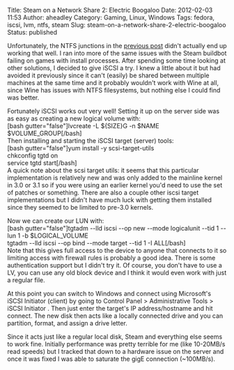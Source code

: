Title: Steam on a Network Share 2: Electric Boogaloo
Date: 2012-02-03 11:53
Author: aheadley
Category: Gaming, Linux, Windows
Tags: fedora, iscsi, lvm, ntfs, steam
Slug: steam-on-a-network-share-2-electric-boogaloo
Status: published

Unfortunately, the NTFS junctions in the [previous
post](http://waysaboutstuff.com/blog/archives/226 "Steam on a Network Share")
didn't actually end up working that well. I ran into more of the same
issues with the Steam buildbot failing on games with install processes.
After spending some time looking at other solutions, I decided to give
iSCSI a try. I knew a little about it but had avoided it previously
since it can't (easily) be shared between multiple machines at the same
time and it probably wouldn't work with Wine at all, since Wine has
issues with NTFS filesystems, but nothing else I could find was better.

Fortunately iSCSI works out very well! Setting it up on the server side
was as easy as creating a new logical volume with:  
[bash gutter="false"]lvcreate -L \${SIZE}G -n \$NAME
\$VOLUME\_GROUP[/bash]  
Then installing and starting the iSCSI target (server) tools:  
[bash gutter="false"]yum install -y scsi-target-utils  
chkconfig tgtd on  
service tgtd start[/bash]  
A quick note about the scsi target utils: it seems that this particular
implementation is relatively new and was only added to the mainline
kernel in 3.0 or 3.1 so if you were using an earlier kernel you'd need
to use the set of patches or something. There are also a couple other
iscsi target implementations but I didn't have much luck with getting
them installed since they seemed to be limited to pre-3.0 kernels.

Now we can create our LUN with:  
[bash gutter="false"]tgtadm --lld iscsi --op new --mode
logicalunit --tid 1 --lun 1 -b \$LOGICAL\_VOLUME  
tgtadm --lld iscsi --op bind --mode target --tid 1 -I ALL[/bash]  
Note that this gives full access to the device to anyone that connects
to it so limiting access with firewall rules is probably a good idea.
There is some authentication support but I didn't try it. Of course, you
don't have to use a LV, you can use any old block device and I think it
would even work with just a regular file.

At this point you can switch to Windows and connect using Microsoft's
iSCSI Initiator (client) by going to Control Panel \> Administrative
Tools \> iSCSI Initiator . Then just enter the target's IP
address/hostname and hit connect. The new disk then acts like a locally
connected drive and you can partition, format, and assign a drive
letter.

Since it acts just like a regular local disk, Steam and everything else
seems to work fine. Initially performance was pretty terrible for me
(like 10-20MB/s read speeds) but I tracked that down to a hardware issue
on the server and once it was fixed I was able to saturate the gigE
connection (\~100MB/s).
